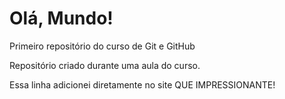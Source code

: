 # Olá, Mundo!

 Primeiro repositório do curso de Git e GitHub
 
 Repositório criado durante uma aula do curso.

 Essa linha adicionei  diretamente no site  QUE IMPRESSIONANTE!
 
